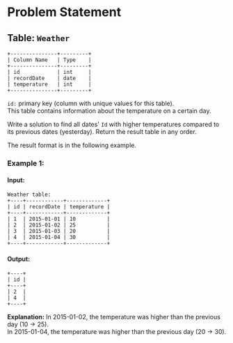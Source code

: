 
# Problem Statement
## Table:  `Weather`
```
+---------------+---------+
| Column Name   | Type    |
+---------------+---------+
| id            | int     |
| recordDate    | date    |
| temperature   | int     |
+---------------+---------+
```
`id:` primary key (column with unique values for this table).\
This table contains information about the temperature on a certain day.

Write a solution to find all dates'  `Id`  with higher temperatures compared to its previous dates (yesterday). Return the result table in  any order.

The result format is in the following example.

### Example 1:

#### Input:
``` 
Weather table:
+----+------------+-------------+
| id | recordDate | temperature |
+----+------------+-------------+
| 1  | 2015-01-01 | 10          |
| 2  | 2015-01-02 | 25          |
| 3  | 2015-01-03 | 20          |
| 4  | 2015-01-04 | 30          |
+----+------------+-------------+
```
#### Output:
```
+----+
| id |
+----+
| 2  |
| 4  |
+----+
```
**Explanation:** 
In 2015-01-02, the temperature was higher than the previous day (10 -> 25).\
In 2015-01-04, the temperature was higher than the previous day (20 -> 30).
